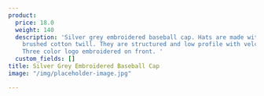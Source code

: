 ```yaml
---
product:
  price: 18.0
  weight: 140
  description: 'Silver grey embroidered baseball cap. Hats are made with high quality
    brushed cotton twill. They are structured and low profile with velcro closure.
    Three color logo embroidered on front. '
  custom_fields: []
title: Silver Grey Embroidered Baseball Cap
image: "/img/placeholder-image.jpg"

---
```

